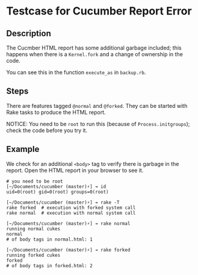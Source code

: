 # Testcase for Cucumber Report Error


## Description

The Cucmber HTML report has some additional garbage included; this happens
when there is a `Kernel.fork` and a change of ownership in the code.

You can see this in the function `execute_as` in `backup.rb`.


## Steps

There are features tagged `@normal` and `@forked`. They can be started with
Rake tasks to produce the HTML report.

NOTICE: You need to be `root` to run this (because of `Process.initgroups`);
check the code before you try it.


## Example

We check for an additional `<body>` tag to verify there is garbage in the report.
Open the HTML report in your browser to see it.

    # you need to be root
    [~/Documents/cucumber (master)⚡] ➔ id
    uid=0(root) gid=0(root) groups=0(root)

    [~/Documents/cucumber (master)⚡] ➔ rake -T
    rake forked  # execution with forked system call
    rake normal  # execution with normal system call

    [~/Documents/cucumber (master)⚡] ➔ rake normal
    running normal cukes
    normal
    # of body tags in normal.html: 1

    [~/Documents/cucumber (master)⚡] ➔ rake forked
    running forked cukes
    forked
    # of body tags in forked.html: 2

